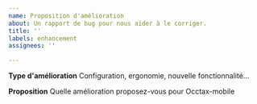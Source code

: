 ```yaml
---
name: Proposition d'amélioration
about: Un rapport de bug pour nous aider à le corriger.
title: ''
labels: enhancement
assignees: ''

---
```


**Type d'amélioration**
Configuration, ergonomie, nouvelle fonctionnalité...

**Proposition**
Quelle amélioration proposez-vous pour Occtax-mobile

